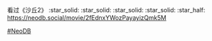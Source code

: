 <p>看过《沙丘2》 :star_solid: :star_solid: :star_solid: :star_solid: :star_half: <br /><a href="https://neodb.social/movie/2fEdnxYWozPayayizQmk5M" target="_blank" rel="nofollow noopener" translate="no"><span class="invisible">https://</span><span class="ellipsis">neodb.social/movie/2fEdnxYWozP</span><span class="invisible">ayayizQmk5M</span></a></p><p><a href="https://e5n.cc/tags/NeoDB" class="mention hashtag" rel="tag">#<span>NeoDB</span></a></p>